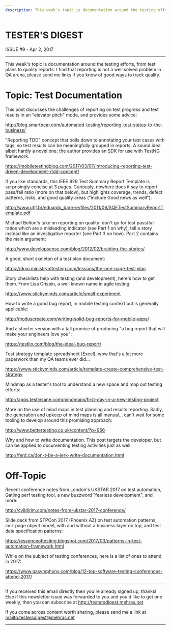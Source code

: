```yaml
---
description: This week's topic is documentation around the testing efforts, from test plans to quality reports. I find that reporting is not a well solved problem in QA arena, please send me links if you know of good ways to track quality.
---
```


TESTER'S DIGEST
===============
ISSUE #9 - Apr 2, 2017

---

This week's topic is documentation around the testing efforts, from test plans to quality reports. I find that reporting is not a well solved problem in QA arena, please send me links if you know of good ways to track quality.

Topic: Test Documentation
=========================

This post discusses the challenges of reporting on test progress and test results in an "elevator pitch" mode, and provides some advice:

<http://blog.smartbear.com/automated-testing/reporting-test-status-to-the-business/>

"Reporting TDD" concept that boils down to annotating your test cases with tags, so test results can be meaningfully grouped in reports. A sound idea albeit hardly a novel one; the author provides an SDK for use with TestNG framework.

<https://mobiletestingblog.com/2017/03/07/introducing-reporting-test-driven-development-rtdd-concept/>

If you like standards, this IEEE 829 Test Summary Report Template is surprisingly concise at 3 pages. Curiously, nowhere does it say to report pass/fail ratio (more on that below), but highlights coverage, trends, defect patterns, risks, and good quality areas ("include Good news as well").

<http://www.ufjf.br/eduardo_barrere/files/2011/06/SQETestSummaryReportTemplate.pdf>

Michael Bolton's take on reporting on quality: don't go for test pass/fail ratios which are a misleading indicator (see Part 1 on why), tell a story instead like an investigative reporter (see Part 3 on how). Part 2 contains the main argument:

<http://www.developsense.com/blog/2012/02/braiding-the-stories/>

A good, short skeleton of a test plan document:

<https://dojo.ministryoftesting.com/lessons/the-one-page-test-plan>

Story checklists help with testing (and development), here's how to get them. From Lisa Crispin, a well known name in agile testing:

<https://www.stickyminds.com/article/small-experiment>

How to write a good bug report, in mobile testing context but is generally applicable:

<http://moduscreate.com/writing-solid-bug-reports-for-mobile-apps/>

And a shorter version with a tall promise of producing "a bug report that will make your engineers love you":

<https://testlio.com/blog/the-ideal-bug-report/>

Test strategy template spreadsheet (Excel), wow that's a lot more paperwork than my QA teams ever did...

<https://www.stickyminds.com/article/template-create-comprehensive-test-strategy>

Mindmap as a tester's tool to understand a new space and map out testing efforts:

<http://apps.testinsane.com/mindmaps/first-day-in-a-new-testing-project>

More on the use of mind maps in test planning and results reporting. Sadly, the generation and upkeep of mind maps is all manual... can't wait for some tooling to develop around this promising approach:

<http://www.bettertesting.co.uk/content/?p=956>

Why and how to write documentation. This post targets the developer, but can be applied to documenting testing activities just as well:

<http://ferd.ca/don-t-be-a-jerk-write-documentation.html>

Off-Topic
=========

Recent conference notes from London's UKSTAR 2017 on test automation, Gatling perf testing tool, a new buzzword "fearless development", and more:

<http://cyildirim.com/notes-from-ukstar-2017-conference/>

Slide deck from STPCon 2017 (Phoenix AZ) on test automation patterns, incl. page object model, with and without a business layer on top, and test data specification patterns:

<https://essenceoftesting.blogspot.com/2017/03/patterns-in-test-automation-framework.html>

While on the subject of testing conferences, here is a list of ones to attend in 2017:

<https://www.qasymphony.com/blog/12-top-software-testing-conferences-attend-2017/>


---

If you received this email directly then you're already signed up, thanks! Else
if this newsletter issue was forwarded to you and you'd like to get one weekly,
then you can subscribe at <http://testersdigest.mehras.net>

If you come across content worth sharing, please send me a link at
<mailto:testersdigest@mehras.net>

---
